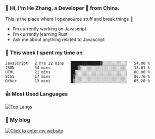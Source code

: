 ### 👋 Hi, I'm He Zhang, a Developer 🚀 from China.

This is the place where I opensource stuff and break things :rofl:

- I’m currently working on Javascript
- I’m currently learning Rust
- Ask me about anything related to Javascript

### 💪 This week I spent my time on 
<!--START_SECTION:waka-->

```text
JavaScript   2 hrs 22 mins   █████████████▓░░░░░░░░░░░   54.00 %
JSON         34 mins         ███▒░░░░░░░░░░░░░░░░░░░░░   13.01 %
HTML         21 mins         ██░░░░░░░░░░░░░░░░░░░░░░░   08.00 %
SCSS         17 mins         █▓░░░░░░░░░░░░░░░░░░░░░░░   06.76 %
Other        13 mins         █▒░░░░░░░░░░░░░░░░░░░░░░░   05.20 %
```

<!--END_SECTION:waka-->

### 👍 Most Used Languages
[![Top Langs](https://github-readme-stats.vercel.app/api/top-langs/?username=zhanghecool&layout=compact)](https://zhanghe.cool)

### 🌈 My blog 
[![Click to enter my website](https://cdn.jsdelivr.net/gh/zhanghecool/assets/images/gif/zhanghecools.gif)](https://zhanghe.cool)
